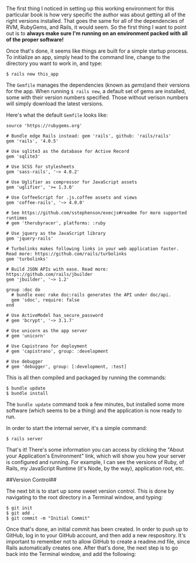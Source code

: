 The first thing I noticed in setting up this working environment for this particular book is how very specific the author was about getting all of the right versions installed.  That goes the same for all of the dependencies of RVM, RubyGems, and Rails, it would seem.  So the first thing I want to point out is to **always make sure I'm running on an environment packed with all of the proper software!**

Once that's done, it seems like things are built for a simple startup process.  To initialize an app, simply head to the command line, change to the directory you want to work in, and type:

	$ rails new this_app

The `Gemfile` manages the dependencies (known as *gems*)and their versions for the app.  When running `$ rails new`, a default set of gems are installed, some with their version numbers specified.  Those without verison numbers will simply download the latest versions.

 Here's what the default `Gemfile` looks like:

    source 'https://rubygems.org'

    # Bundle edge Rails instead: gem 'rails', github: 'rails/rails'
    gem 'rails', '4.0.5'

    # Use sqlite3 as the database for Active Record
    gem 'sqlite3'

    # Use SCSS for stylesheets
    gem 'sass-rails', '~> 4.0.2'

    # Use Uglifier as compressor for JavaScript assets
    gem 'uglifier', '>= 1.3.0'

    # Use CoffeeScript for .js.coffee assets and views
    gem 'coffee-rails', '~> 4.0.0'

    # See https://github.com/sstephenson/execjs#readme for more supported runtimes
    # gem 'therubyracer', platforms: :ruby

    # Use jquery as the JavaScript library
    gem 'jquery-rails'

    # Turbolinks makes following links in your web application faster. Read more: https://github.com/rails/turbolinks
    gem 'turbolinks'

    # Build JSON APIs with ease. Read more: https://github.com/rails/jbuilder
    gem 'jbuilder', '~> 1.2'

    group :doc do
      # bundle exec rake doc:rails generates the API under doc/api.
      gem 'sdoc', require: false
    end

    # Use ActiveModel has_secure_password
    # gem 'bcrypt', '~> 3.1.7'

    # Use unicorn as the app server
    # gem 'unicorn'

    # Use Capistrano for deployment
    # gem 'capistrano', group: :development

    # Use debugger
    # gem 'debugger', group: [:development, :test]

This is all then compiled and packaged by running the commands:

	$ bundle update
	$ bundle install

The `bundle update` command took a few minutes, but installed some more software (which seems to be a thing) and the application is now ready to run.

In order to start the internal server, it's a simple command:

	$ rails server

That's it!  There's some information you can access by clicking the "About your Application's Environment" link, which will show you how your server is configured and running.  For example, I can see the versions of Ruby, of Rails, my JavaScript Runtime (it's Node, by the way), application root, etc.

##Version Control##

The next bit is to start up some sweet version control.  This is done by navigating to the root directory in a Terminal window, and typing:

	$ git init
	$ git add .
	$ git commit -m "Initial Commit"

Once that's done, an initial commit has been created.  In order to push up to GitHub, log in to your GitHub account, and then add a new respository.  It's important to remember not to allow GitHub to create a readme.md file, since Rails automatically creates one.  After that's done, the next step is to go back into the Terminal window, and add the following:

	

